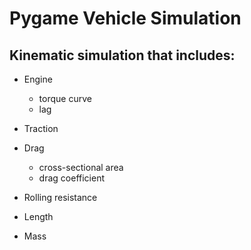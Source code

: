 # Pygame Vehicle Simulation

## Kinematic simulation that includes:
- Engine
  - torque curve 
  - lag
- Traction

- Drag
  - cross-sectional area
  - drag coefficient
- Rolling resistance
- Length
- Mass
